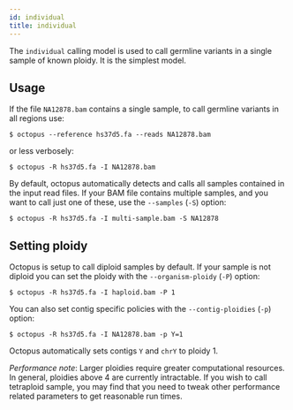 ```yaml
---
id: individual
title: individual
---
```


The `individual` calling model is used to call germline variants in a single sample of known ploidy. It is the simplest model.

## Usage

If the file `NA12878.bam` contains a single sample, to call germline variants in all regions use:

```shell
$ octopus --reference hs37d5.fa --reads NA12878.bam
```

or less verbosely:

```shell
$ octopus -R hs37d5.fa -I NA12878.bam
```

By default, octopus automatically detects and calls all samples contained in the input read files. If your BAM file contains multiple samples, and you want to call just one of these, use the `--samples` (`-S`) option:

```shell
$ octopus -R hs37d5.fa -I multi-sample.bam -S NA12878
```

## Setting ploidy

Octopus is setup to call diploid samples by default. If your sample is not diploid you can set the ploidy with the `--organism-ploidy` (`-P`) option:

```shell
$ octopus -R hs37d5.fa -I haploid.bam -P 1
```

You can also set contig specific policies with the `--contig-ploidies` (`-p`) option:

```shell
$ octopus -R hs37d5.fa -I NA12878.bam -p Y=1
```

Octopus automatically sets contigs `Y` and `chrY` to ploidy 1.

_Performance note_: Larger ploidies require greater computational resources. In general, ploidies above 4 are currently intractable. If you wish to call tetraploid sample, you may find that you need to tweak other performance related parameters to get reasonable run times.